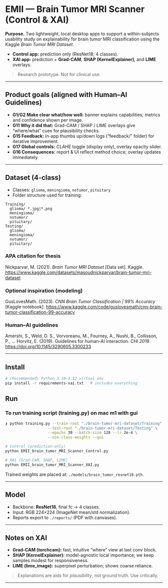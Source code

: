 # EMII — Brain Tumor MRI Scanner (Control & XAI)

**Purpose.** Two lightweight, local desktop apps to support a within-subjects usability study on explainability for brain tumor MRI classification using the Kaggle *Brain Tumor MRI Dataset*.  
- **Control app:** prediction only (ResNet18; 4 classes).  
- **XAI app:** prediction + **Grad-CAM**, **SHAP (KernelExplainer)**, and **LIME** overlays.

> Research prototype. Not for clinical use.

---

## Product goals (aligned with Human–AI Guidelines)
- **G1/G2 Make clear what/how well:** banner explains capabilities; metrics and confidence shown per image.
- **G11 Why it did that:** Grad-CAM / SHAP / LIME overlays give “where/what” cues for plausibility checks.
- **G15 Feedback:** in-app thumbs up/down logs (“feedback/” folder) for iterative improvement.
- **G17 Global controls:** CLAHE toggle (display only), overlay opacity slider.
- **G16 Consequences:** report & UI reflect method choice; overlay updates immediately.

---

## Dataset (4-class)
- Classes: `glioma`, `meningioma`, `notumor`, `pituitary`
- Folder structure used for training:
```
Training/
  glioma/ *.jpg|*.png
  meningioma/
  notumor/
  pituitary/
Testing/
  glioma/
  meningioma/
  notumor/
  pituitary/
```

### APA citation for thesis
Nickparvar, M. (2021). *Brain Tumor MRI Dataset* [Data set]. Kaggle. https://www.kaggle.com/datasets/masoudnickparvar/brain-tumor-mri-dataset

### Optional inspiration (modeling)
GusLovesMath. (2023). *CNN Brain Tumor Classification | 99% Accuracy* [Kaggle notebook]. https://www.kaggle.com/code/guslovesmath/cnn-brain-tumor-classification-99-accuracy

### Human–AI guidelines
Amershi, S., Weld, D. S., Vorvoreanu, M., Fourney, A., Nushi, B., Collisson, P., … Horvitz, E. (2019). Guidelines for human-AI interaction. *CHI 2019*. https://doi.org/10.1145/3290605.3300233

---

## Install

```bash
# (Recommended) Python 3.10–3.12 virtual env
pip install -r requirements-xai.txt   # includes everything
```

## Run

### To run training script  (training.py) on mac m1 with gui
```bash
❯ python training.py --train-root "./brain-tumor-mri-dataset/Training" \
                   --test-root "./brain-tumor-mri-dataset/Testing" \
                   --epochs 30 --batch-size 128 --lr 2e-4 \
                   --use-class-weights --gui
```

```bash
# Control (prediction-only)
python EMII_brain_tumor_MRI_Scanner_Control.py

# XAI (Grad-CAM, SHAP, LIME)
python EMII_brain_tumor_MRI_Scanner_XAI.py
```

Trained weights are placed at: `./models/brain_tumor_resnet18.pth`.

---

## Model
- Backbone: **ResNet18**, final fc → 4 classes.
- Input: RGB 224×224 (ImageNet mean/std normalization).
- Reports export to `./reports/` (PDF with canvases).

---

## Notes on XAI
- **Grad-CAM (torchcam):** fast, intuitive “where” view at last conv block.
- **SHAP (KernelExplainer):** model-agnostic local importance; we keep samples modest for responsiveness.
- **LIME (lime_image):** superpixel perturbation; shows coarse reliance.

> Explanations are aids for *plausibility*, not ground truth. Use critically.

---
